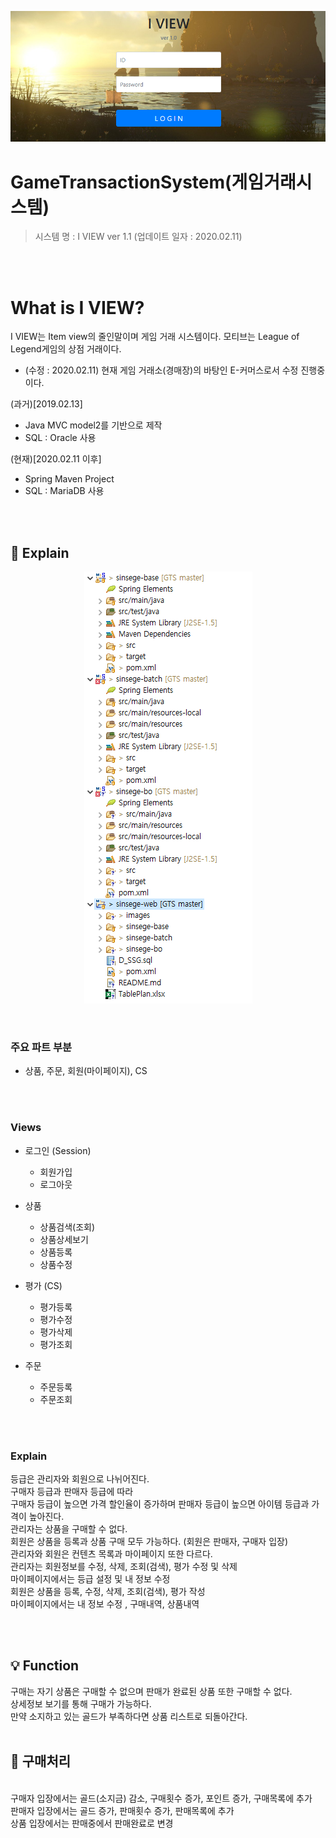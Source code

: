 <div align=center>

![](/sinsege-web/images/project_main.png)

</div>

# GameTransactionSystem(게임거래시스템)
> 시스템 명 : I VIEW ver 1.1 (업데이트 일자 : 2020.02.11) 

<br>
<br>

# What is I VIEW?
I VIEW는 Item view의 줄인말이며 게임 거래 시스템이다.
모티브는 League of Legend게임의 상점 거래이다.
- (수정 : 2020.02.11) 현재 게임 거래소(경매장)의 바탕인 E-커머스로서 수정 진행중이다.

(과거)[2019.02.13]
- Java MVC model2를 기반으로 제작
- SQL : Oracle 사용

(현재)[2020.02.11 이후]
- Spring Maven Project
- SQL : MariaDB 사용

<br>
<br>

## :memo: Explain

<div align=center>

![](/sinsege-web/images/contents.png)

</div>

<br>

### 주요 파트 부분
- 상품, 주문, 회원(마이페이지), CS
<br>
<br>

### Views

- 로그인 (Session)
  - 회원가입
  - 로그아웃

- 상품
  - 상품검색(조회) 
  - 상품상세보기
  - 상품등록
  - 상품수정

- 평가 (CS)
  - 평가등록
  - 평가수정
  - 평가삭제
  - 평가조회

- 주문
  - 주문등록
  - 주문조회
<br>
<br>

### Explain

등급은 관리자와 회원으로 나뉘어진다.
<br>
구매자 등급과 판매자 등급에 따라
<br>
구매자 등급이 높으면 가격 할인율이 증가하며 판매자 등급이 높으면 아이템 등급과 가격이 높아진다.
<br>
관리자는 상품을 구매할 수 없다.
<br>
회원은 상품을 등록과 상품 구매 모두 가능하다. (회원은 판매자, 구매자 입장)
<br>
관리자와 회원은 컨텐츠 목록과 마이페이지 또한 다르다.
<br>
관리자는 회원정보를 수정, 삭제, 조회(검색), 평가 수정 및 삭제
<br>
마이페이지에서는 등급 설정 및 내 정보 수정
<br>
회원은  상품을 등록, 수정, 삭제, 조회(검색), 평가 작성
<br>
마이페이지에서는 내 정보 수정 , 구매내역, 상품내역

<br>
<br>

## :bulb: Function

구매는 자기 상품은 구매할 수 없으며 판매가 완료된 상품 또한 구매할 수 없다.
<br>
상세정보 보기를 통해 구매가 가능하다.
<br>
만약 소지하고 있는 골드가 부족하다면 상품 리스트로 되돌아간다.
<br>
<br>

## :gem: 구매처리

<br>
구매자 입장에서는 골드(소지금) 감소, 구매횟수 증가, 포인트 증가, 구매목록에 추가
<br>
판매자 입장에서는 골드 증가, 판매횟수 증가, 판매목록에 추가
<br>
상품 입장에서는 판매중에서 판매완료로 변경
